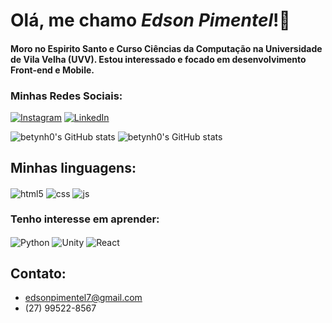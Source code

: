 # Olá, me chamo _*Edson Pimentel*_!👋

#### Moro no Espirito Santo e Curso Ciências da Computação na Universidade de Vila Velha (UVV). Estou interessado e focado em desenvolvimento Front-end e Mobile. 

### Minhas Redes Sociais:
[![Instagram](https://img.shields.io/badge/Instagram-E4405F?style=for-the-badge&logo=instagram&logoColor=white)](https://www.instagram.com/edson.pimentel7/)
[![LinkedIn](https://img.shields.io/badge/LinkedIn-0077B5?style=for-the-badge&logo=linkedin&logoColor=white)](https://www.linkedin.com/in/edson-pimentel/)


![betynh0's GitHub stats](https://github-readme-stats.vercel.app/api?username=EASPimentel&theme=blue-green)
![betynh0's GitHub stats](https://github-readme-stats.vercel.app/api/top-langs/?username=EASPimentel&theme=blue-green)


## Minhas linguagens:

<div style="display: inline_block">
  <img align="center" alt="html5" src="https://img.shields.io/badge/HTML5-E34F26?style=for-the-badge&logo=html5&logoColor=white" />
  <img align="center" alt="css" src="https://img.shields.io/badge/CSS3-1572B6?style=for-the-badge&logo=css3&logoColor=white" />
  <img align="center" alt="js" src="https://img.shields.io/badge/JavaScript-F7DF1E?style=for-the-badge&logo=javascript&logoColor=black" />
  </div>
  
  ### Tenho interesse em aprender:
<div style="display: inline_block">
  <img align="center" alt="Python" src="https://img.shields.io/badge/Python-14354C?style=for-the-badge&logo=python&logoColor=white" />
  <img align="center" alt="Unity" src="https://img.shields.io/badge/Unity-100000?style=for-the-badge&logo=unity&logoColor=white" />
  <img align="center" alt="React" src="https://img.shields.io/badge/React-20232A?style=for-the-badge&logo=react&logoColor=61DAFB" />
  </div>

## Contato:
- edsonpimentel7@gmail.com
- (27) 99522-8567
<!---
EASPimentel/betynh0 is a ✨ special ✨ repository because its `README.md` (this file) appears on your GitHub profile.
You can click the Preview link to take a look at your changes.
--->

